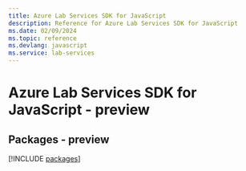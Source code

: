 ```yaml
---
title: Azure Lab Services SDK for JavaScript
description: Reference for Azure Lab Services SDK for JavaScript
ms.date: 02/09/2024
ms.topic: reference
ms.devlang: javascript
ms.service: lab-services
---
```

# Azure Lab Services SDK for JavaScript - preview
## Packages - preview
[!INCLUDE [packages](lab-services-index.md)]